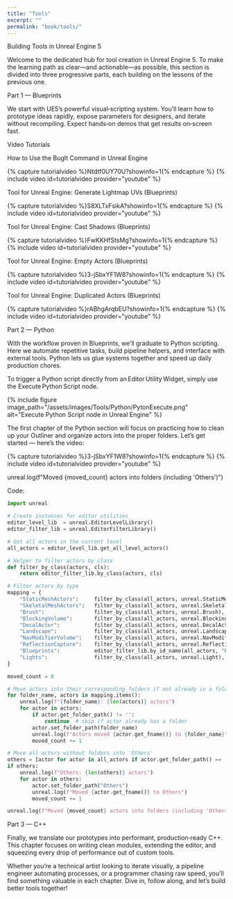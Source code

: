 ```yaml
---
title: "Tools"
excerpt: ""
permalink: "book/tools/"
---
```


Building Tools in Unreal Engine 5

Welcome to the dedicated hub for tool creation in Unreal Engine 5. To make the learning path as clear—and actionable—as possible, this section is divided into three progressive parts, each building on the lessons of the previous one.

Part 1 — Blueprints

We start with UE5’s powerful visual‑scripting system. You’ll learn how to prototype ideas rapidly, expose parameters for designers, and iterate without recompiling. Expect hands‑on demos that get results on‑screen fast.

Video Tutorials

How to Use the BugIt Command in Unreal Engine

{% capture tutorialvideo %}Ntdtf0UY70U?showinfo=1{% endcapture %}
{% include video id=tutorialvideo provider="youtube" %}

Tool for Unreal Engine: Generate Lightmap UVs (Blueprints)

{% capture tutorialvideo %}S8XLTxFsikA?showinfo=1{% endcapture %}
{% include video id=tutorialvideo provider="youtube" %}

Tool for Unreal Engine: Cast Shadows (Blueprints)

{% capture tutorialvideo %}FwKKHfStsMg?showinfo=1{% endcapture %}
{% include video id=tutorialvideo provider="youtube" %}

Tool for Unreal Engine: Empty Actors (Blueprints)

{% capture tutorialvideo %}3-jSbxYF1W8?showinfo=1{% endcapture %}
{% include video id=tutorialvideo provider="youtube" %}

Tool for Unreal Engine: Duplicated Actors (Blueprints)

{% capture tutorialvideo %}rABhgArqbEU?showinfo=1{% endcapture %}
{% include video id=tutorialvideo provider="youtube" %}


Part 2 — Python

With the workflow proven in Blueprints, we’ll graduate to Python scripting. Here we automate repetitive tasks, build pipeline helpers, and interface with external tools. Python lets us glue systems together and speed up daily production chores.

To trigger a Python script directly from an Editor Utility Widget, simply use the Execute Python Script node.

{% include figure image_path="/assets/images/Tools/Python/PytonExecute.png" alt="Execute Python Script node in Unreal Engine" %}

The first chapter of the Python section will focus on practicing how to clean up your Outliner and organize actors into the proper folders.
Let’s get started — here’s the video:

{% capture tutorialvideo %}3-jSbxYF1W8?showinfo=1{% endcapture %}
{% include video id=tutorialvideo provider="youtube" %}

unreal.log(f"Moved {moved_count} actors into folders (including 'Others')")
<div class="notice--info" markdown="1">
Code:

```python
import unreal

# Create instances for editor utilities
editor_level_lib  = unreal.EditorLevelLibrary()
editor_filter_lib = unreal.EditorFilterLibrary()

# Get all actors in the current level
all_actors = editor_level_lib.get_all_level_actors()

# Helper to filter actors by class
def filter_by_class(actors, cls):
    return editor_filter_lib.by_class(actors, cls)

# Filter actors by type
mapping = {
    "StaticMeshActors":     filter_by_class(all_actors, unreal.StaticMeshActor),
    "SkeletalMeshActors":   filter_by_class(all_actors, unreal.SkeletalMeshActor),
    "Brush":                filter_by_class(all_actors, unreal.Brush),
    "BlockingVolume":       filter_by_class(all_actors, unreal.BlockingVolume),
    "DecalActor":           filter_by_class(all_actors, unreal.DecalActor),
    "Landscape":            filter_by_class(all_actors, unreal.Landscape),
    "NavModifierVolume":    filter_by_class(all_actors, unreal.NavModifierVolume),
    "ReflectionCapture":    filter_by_class(all_actors, unreal.ReflectionCapture),
    "Blueprints":           editor_filter_lib.by_id_name(all_actors, "BP_"),
    "Lights":               filter_by_class(all_actors, unreal.Light),
}

moved_count = 0

# Move actors into their corresponding folders if not already in a folder
for folder_name, actors in mapping.items():
    unreal.log(f"{folder_name}: {len(actors)} actors")
    for actor in actors:
        if actor.get_folder_path() != '':
            continue  # skip if actor already has a folder
        actor.set_folder_path(folder_name)
        unreal.log(f"Actors moved {actor.get_fname()} to {folder_name}")
        moved_count += 1

# Move all actors without folders into 'Others'
others = [actor for actor in all_actors if actor.get_folder_path() == '']
if others:
    unreal.log(f"Others: {len(others)} actors")
    for actor in others:
        actor.set_folder_path("Others")
        unreal.log(f"Moved {actor.get_fname()} to Others")
        moved_count += 1

unreal.log(f"Moved {moved_count} actors into folders (including 'Others')")
```
</div>


Part 3 — C++

Finally, we translate our prototypes into performant, production‑ready C++. This chapter focuses on writing clean modules, extending the editor, and squeezing every drop of performance out of custom tools.

Whether you’re a technical artist looking to iterate visually, a pipeline engineer automating processes, or a programmer chasing raw speed, you’ll find something valuable in each chapter. Dive in, follow along, and let’s build better tools together!